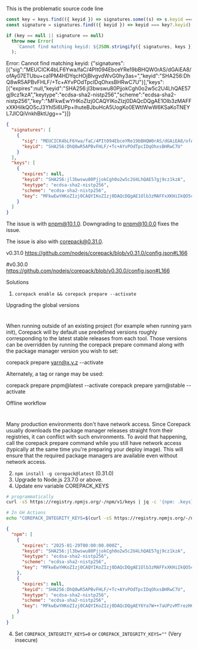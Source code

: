 This is the problematic source code line

```ts
const key = keys.find(({ keyid }) => signatures.some((s) => s.keyid === keyid));
const signature = signatures.find(({ keyid }) => keyid === key?.keyid);

if (key == null || signature == null)
  throw new Error(
    `Cannot find matching keyid: ${JSON.stringify({ signatures, keys })}`,
  );
```

Error: Cannot find matching keyid: {"signatures":[{"sig":"MEUCICK4bLF6Ywa/faC/4PIt094EbceYRe19bBHQW0rAS/dGAiEA8/ofAy07ETUbu+ca1PM4HDYqcHOjBlvgvdWvG0hy3as=","keyid":"SHA256:DhQ8wR5APBvFHLF/+Tc+AYvPOdTpcIDqOhxsBHRwC7U"}],"keys":[{"expires":null,"keyid":"SHA256:jl3bwswu80PjjokCgh0o2w5c2U4LhQAE57gj9cz1kzA","keytype":"ecdsa-sha2-nistp256","scheme":"ecdsa-sha2-nistp256","key":"MFkwEwYHKoZIzj0CAQYIKoZIzj0DAQcDQgAE1Olb3zMAFFxXKHiIkQO5cJ3Yhl5i6UPp+IhuteBJbuHcA5UogKo0EWtlWwW6KSaKoTNEYL7JlCQiVnkhBktUgg=="}]}

```json
{
  "signatures": [
    {
      "sig": "MEUCICK4bLF6Ywa/faC/4PIt094EbceYRe19bBHQW0rAS/dGAiEA8/ofAy07ETUbu+ca1PM4HDYqcHOjBlvgvdWvG0hy3as=",
      "keyid": "SHA256:DhQ8wR5APBvFHLF/+Tc+AYvPOdTpcIDqOhxsBHRwC7U"
    }
  ],
  "keys": [
    {
      "expires": null,
      "keyid": "SHA256:jl3bwswu80PjjokCgh0o2w5c2U4LhQAE57gj9cz1kzA",
      "keytype": "ecdsa-sha2-nistp256",
      "scheme": "ecdsa-sha2-nistp256",
      "key": "MFkwEwYHKoZIzj0CAQYIKoZIzj0DAQcDQgAE1Olb3zMAFFxXKHiIkQO5cJ3Yhl5i6UPp+IhuteBJbuHcA5UogKo0EWtlWwW6KSaKoTNEYL7JlCQiVnkhBktUgg=="
    }
  ]
}
```

The issue is with pnpm@10.1.0. Downgrading to pnpm@10.0.0 fixes the issue.

The issue is also with corepack@0.31.0.

v0.31.0
https://github.com/nodejs/corepack/blob/v0.31.0/config.json#L166

#v0.30.0
https://github.com/nodejs/corepack/blob/v0.30.0/config.json#L166

Solutions

1. `corepack enable && corepack prepare --activate`

Upgrading the global versions

#

When running outside of an existing project (for example when running yarn init), Corepack will by default use predefined versions roughly corresponding to the latest stable releases from each tool. Those versions can be overridden by running the corepack prepare command along with the package manager version you wish to set:

corepack prepare yarn@x.y.z --activate

Alternately, a tag or range may be used:

corepack prepare pnpm@latest --activate
corepack prepare yarn@stable --activate

Offline workflow

#

Many production environments don't have network access. Since Corepack usually downloads the package manager releases straight from their registries, it can conflict with such environments. To avoid that happening, call the corepack prepare command while you still have network access (typically at the same time you're preparing your deploy image). This will ensure that the required package managers are available even without network access.

2. `npm install -g corepack@latest` (0.31.0)
3. Upgrade to Node.js 23.7.0 or above.
4. Update env variable COREPACK_KEYS

```sh
# programmatically
curl -sS https://registry.npmjs.org/-/npm/v1/keys | jq -c '{npm: .keys}'

# In GH Actions
echo "COREPACK_INTEGRITY_KEYS=$(curl -sS https://registry.npmjs.org/-/npm/v1/keys | jq -c '{npm: .keys}')" >> $GITHUB_ENV
```


```json
{
  "npm": [
    {
      "expires": "2025-01-29T00:00:00.000Z",
      "keyid": "SHA256:jl3bwswu80PjjokCgh0o2w5c2U4LhQAE57gj9cz1kzA",
      "keytype": "ecdsa-sha2-nistp256",
      "scheme": "ecdsa-sha2-nistp256",
      "key": "MFkwEwYHKoZIzj0CAQYIKoZIzj0DAQcDQgAE1Olb3zMAFFxXKHiIkQO5cJ3Yhl5i6UPp+IhuteBJbuHcA5UogKo0EWtlWwW6KSaKoTNEYL7JlCQiVnkhBktUgg=="
    },
    {
      "expires": null,
      "keyid": "SHA256:DhQ8wR5APBvFHLF/+Tc+AYvPOdTpcIDqOhxsBHRwC7U",
      "keytype": "ecdsa-sha2-nistp256",
      "scheme": "ecdsa-sha2-nistp256",
      "key": "MFkwEwYHKoZIzj0CAQYIKoZIzj0DAQcDQgAEY6Ya7W++7aUPzvMTrezH6Ycx3c+HOKYCcNGybJZSCJq/fd7Qa8uuAKtdIkUQtQiEKERhAmE5lMMJhP8OkDOa2g=="
    }
  ]
}
```

4. Set `COREPACK_INTEGRITY_KEYS=0` or `COREPACK_INTEGRITY_KEYS=""` (Very insecure)
